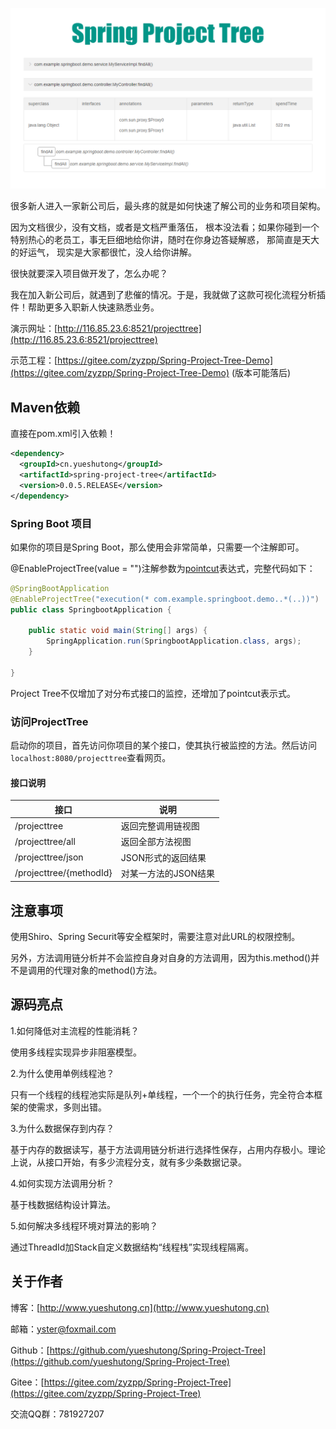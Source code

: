 ![](./picture/220619.png)

很多新人进入一家新公司后，最头疼的就是如何快速了解公司的业务和项目架构。

因为文档很少，没有文档，或者是文档严重落伍， 根本没法看；如果你碰到一个特别热心的老员工，事无巨细地给你讲，随时在你身边答疑解惑， 那简直是天大的好运气， 现实是大家都很忙，没人给你讲解。

很快就要深入项目做开发了，怎么办呢？

我在加入新公司后，就遇到了悲催的情况。于是，我就做了这款可视化流程分析插件！帮助更多入职新人快速熟悉业务。

演示网址：[http://116.85.23.6:8521/projecttree](http://116.85.23.6:8521/projecttree)

示范工程：[https://gitee.com/zyzpp/Spring-Project-Tree-Demo](https://gitee.com/zyzpp/Spring-Project-Tree-Demo) (版本可能落后)

## Maven依赖

直接在pom.xml引入依赖！

```xml
<dependency>
  <groupId>cn.yueshutong</groupId>
  <artifactId>spring-project-tree</artifactId>
  <version>0.0.5.RELEASE</version>
</dependency>
```

### Spring Boot 项目

如果你的项目是Spring Boot，那么使用会非常简单，只需要一个注解即可。

@EnableProjectTree(value = "")注解参数为[pointcut](https://www.baidu.com/baidu?isource=infinity&iname=baidu&itype=web&tn=98012088_9_dg&ch=7&ie=utf-8&wd=%40pointcut%20%E8%A1%A8%E8%BE%BE%E5%BC%8F)表达式，完整代码如下：

```java
@SpringBootApplication
@EnableProjectTree("execution(* com.example.springboot.demo..*(..))")
public class SpringbootApplication {

    public static void main(String[] args) {
        SpringApplication.run(SpringbootApplication.class, args);
    }

}
```

Project Tree不仅增加了对分布式接口的监控，还增加了pointcut表示式。

### 访问ProjectTree

启动你的项目，首先访问你项目的某个接口，使其执行被监控的方法。然后访问`localhost:8080/projecttree`查看网页。

#### 接口说明

| 接口                         | 说明                 |
| ---------------------------- | -------------------- |
| /projecttree                 | 返回完整调用链视图     |
| /projecttree/all             | 返回全部方法视图     |
| /projecttree/json            | JSON形式的返回结果   |
| /projecttree/{methodId}      | 对某一方法的JSON结果 |

## 注意事项

使用Shiro、Spring Securit等安全框架时，需要注意对此URL的权限控制。

另外，方法调用链分析并不会监控自身对自身的方法调用，因为this.method()并不是调用的代理对象的method()方法。


## 源码亮点

1.如何降低对主流程的性能消耗？

使用多线程实现异步非阻塞模型。

2.为什么使用单例线程池？

只有一个线程的线程池实际是队列+单线程，一个一个的执行任务，完全符合本框架的使需求，多则出错。

3.为什么数据保存到内存？

基于内存的数据读写，基于方法调用链分析进行选择性保存，占用内存极小。理论上说，从接口开始，有多少流程分支，就有多少条数据记录。

4.如何实现方法调用分析？

基于栈数据结构设计算法。

5.如何解决多线程环境对算法的影响？

通过ThreadId加Stack自定义数据结构“线程栈”实现线程隔离。

## 关于作者

博客：[http://www.yueshutong.cn](http://www.yueshutong.cn)

邮箱：yster@foxmail.com

Github：[https://github.com/yueshutong/Spring-Project-Tree](https://github.com/yueshutong/Spring-Project-Tree)

Gitee：[https://gitee.com/zyzpp/Spring-Project-Tree](https://gitee.com/zyzpp/Spring-Project-Tree)

交流QQ群：781927207

